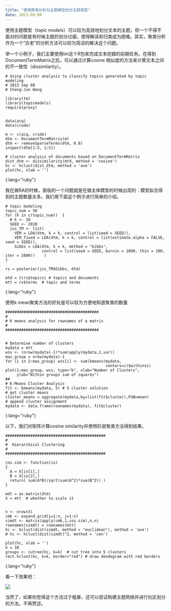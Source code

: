 ```yaml
---
title: "使用聚类分析为主题模型划分主题类型"
date: 2013-09-08
---
```


<!--more-->


使用主题模型（topic models）可以较为高效地划分文本的主题，但一个不得不面对的问题是有时候主题的划分过细，使得解读和归类成为困难。其实，聚类分析作为一个“古老”的分析方法可以较为简洁的解决这个问题。

举一个小例子，我们主要使用tm这个R包来完成文本挖掘的前期任务。在得到DocumentTermMatrix之后，可以通过计算cosine 相似度的方法来计算文本之间的不一致性（dissimilarity）。

	# Using cluster analysis to classify topics generated by topic modeling
	# 2013 Sep 08
	# Cheng-Jun Wang

	library(tm)
	library(topicmodels)
	require(proxy)


	data(acq)
	data(crude)

	m <- c(acq, crude)
	dtm <- DocumentTermMatrix(m)
	dtm <- removeSparseTerms(dtm, 0.8)
	inspect(dtm[1:5, 1:5])

	# cluster analysis of documents based on DocumentTermMatrix
	dist_dtm <- dissimilarity(mtd, method = 'cosine')
	hc <- hclust(dist_dtm, method = 'ave')
	plot(hc, xlab = '')
{:lang="ruby"}

我在做RA的时候，面临的一个问题就是在做主体模型的时候出现的：模型拟合得到的主题数量太多。我们用下面这个例子进行简单的介绍。

	# topic modeling
	topic_num = 50
	for (k in c(topic_num))  {
	  # k <- 10
	  SEED <- 2010
	  jss_TM <- list(
	    VEM = LDA(dtm, k = k, control = list(seed = SEED)),
	    VEM_fixed = LDA(dtm, k = k, control = list(estimate.alpha = FALSE, seed = SEED)),
	    Gibbs = LDA(dtm, k = k, method = "Gibbs",
	                control = list(seed = SEED, burnin = 1000, thin = 100, iter = 1000))    )
	}

	rs = posterior(jss_TM$Gibbs, dtm)

	mtd = t(rs$topics) # topics and documents
	mtt = rs$terms  # topic and terms
{:lang="ruby"}


使用k mean聚类方法的好处是可以较为方便地知道聚类的数量

	#########################################
	#
	# K means analysis for rownames of a matrix
	#
	#########################################


	# Determine number of clusters
	mydata = mtt
	wss <- (nrow(mydata)-1)*sum(apply(mydata,2,var))
	max_group = nrow(mydata)-1
	for (i in 2:max_group) wss[i] <- sum(kmeans(mydata,
	                                            centers=i)$withinss)
	plot(1:max_group, wss, type="b", xlab="Number of Clusters",
	     ylab="Within groups sum of squares")
	##
	# K-Means Cluster Analysis
	fit <- kmeans(mydata, 5) # 5 cluster solution
	# get cluster means
	cluster_means = aggregate(mydata,by=list(fit$cluster),FUN=mean)
	# append cluster assignment
	mydata <- data.frame(rownames(mydata), fit$cluster)
{:lang="ruby"}

以下，我们对矩阵计算cosine similarity并使用阶层聚类方法得到结果。

	############################################
	#
	#  Hierarchical Clustering
	#
	############################################

	cos.sim <- function(ix)
	{
	  A = X[ix[1],]
	  B = X[ix[2],]
	  return( sum(A*B)/sqrt(sum(A^2)*sum(B^2)) )
	}   

	mdt = as.matrix(dtm)
	X = mtt  # whether to scale it


	n <- nrow(X)
	cmb <- expand.grid(i=1:n, j=1:n)
	simdt <- matrix(apply(cmb,1,cos.sim),n,n)
	rownames(simdt) = rownames(mtt)
	hc <- hclust(dist(simdt, method = "euclidean"), method = 'ave')
	# hc <- hclust(dist(simdt)^2, method = 'cen')

	plot(hc, xlab = '')
	k = 10
	groups <- cutree(hc, k=k)  # cut tree into 5 clusters
	rect.hclust(hc, k=k, border="red") # draw dendogram with red borders
{:lang="ruby"}

看一下效果吧：

![](http://farm8.staticflickr.com/7302/9699627576_6744f02576_c.jpg)

当然了，如果你觉得这个方法过于粗暴，还可以尝试构建主题网络并进行社区划分的方法。不再赘述。
